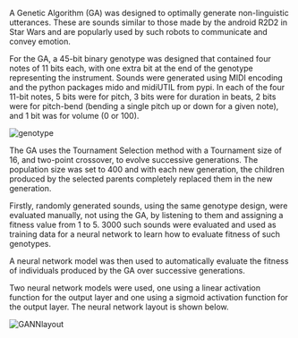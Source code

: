 A Genetic Algorithm (GA) was designed to optimally generate non-linguistic utterances. These are sounds similar to those made by the android R2D2 in Star Wars and are popularly used by such robots to communicate and convey emotion.

For the GA, a 45-bit binary genotype was designed that contained four notes of 11 bits each, with one extra bit at the end of the genotype representing the instrument.
Sounds were generated using MIDI encoding and the python packages mido and midiUTIL from pypi. In each of the four 11-bit notes, 5 bits were for pitch, 3 bits were for duration in beats, 2 bits were for pitch-bend (bending a single pitch up or down for a given note), and 1 bit was for volume (0 or 100).

![genotype](https://github.com/AhmedKhota/Data-Science-Projects/assets/139664971/d872f573-8cd6-4c04-a80e-0f75d9ffab60)

The GA uses the Tournament Selection method with a Tournament size of 16, and two-point crossover, to evolve successive generations. The population size was set to 400 and with each new generation, the children produced by the selected parents completely replaced them in the new generation.

Firstly, randomly generated sounds, using the same genotype design, were evaluated manually, not using the GA, by listening to them and assigning a fitness value from 1 to 5. 3000 such sounds were evaluated and used as training data for a neural network to learn how to evaluate fitness of such genotypes.

A neural network model was then used to automatically evaluate the fitness of individuals produced by the GA over successive generations.

Two neural network models were used, one using a linear activation function for the output layer and one using a sigmoid activation function for the output layer. The
neural network layout is shown below.

![GANNlayout](https://github.com/AhmedKhota/GA-sound-generation/assets/139664971/e82eea15-8f51-4c77-88d6-9c08a62aad5d)
